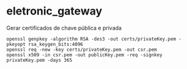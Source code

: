 # eletronic_gateway


Gerar certificados de chave pública e privada
```
openssl genpkey -algorithm RSA -des3 -out certs/privateKey.pem -pkeyopt rsa_keygen_bits:4096
openssl req -new -key certs/privateKey.pem -out csr.pem
openssl x509 -in csr.pem -out publicKey.pem -req -signkey privateKey.pem -days 365
```
